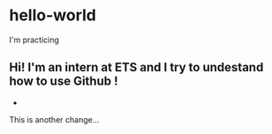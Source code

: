 # hello-world
I'm practicing

Hi! I'm an intern at ETS and I try to undestand how to use Github !
-
-
This is another change...
